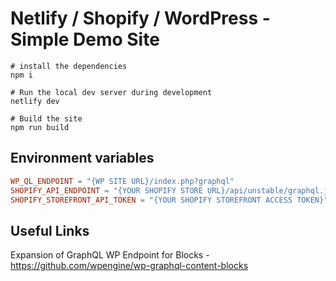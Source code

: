 # Netlify / Shopify / WordPress - Simple Demo Site

```
# install the dependencies
npm i

# Run the local dev server during development
netlify dev

# Build the site
npm run build
```

## Environment variables

```conf
WP_QL_ENDPOINT = "{WP SITE URL}/index.php?graphql"
SHOPIFY_API_ENDPOINT = "{YOUR SHOPIFY STORE URL}/api/unstable/graphql.json"
SHOPIFY_STOREFRONT_API_TOKEN = "{YOUR SHOPIFY STOREFRONT ACCESS TOKEN}"
```

## Useful Links

Expansion of GraphQL WP Endpoint for Blocks - https://github.com/wpengine/wp-graphql-content-blocks
